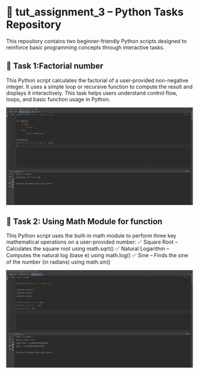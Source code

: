 # 🐍 tut_assignment_3 – Python Tasks Repository

This repository contains two beginner-friendly Python scripts designed to reinforce basic programming concepts through interactive tasks.


## 📘 Task 1:Factorial number
This Python script calculates the factorial of a user-provided non-negative integer. It uses a simple loop or recursive function to compute the result and displays it interactively. This task helps users understand control flow, loops, and basic function usage in Python.

![Task 1](https://github.com/atelsingh/tut_assignment_3/blob/main/Task3.1.png)


## 📘 Task 2: Using Math Module for function

This Python script uses the built-in math module to perform three key mathematical operations on a user-provided number:
✅ Square Root – Calculates the square root using math.sqrt()
✅ Natural Logarithm – Computes the natural log (base e) using math.log()
✅ Sine – Finds the sine of the number (in radians) using math.sin()

![Task 2](https://github.com/atelsingh/tut_assignment_3/blob/main/Task3.2.png)
